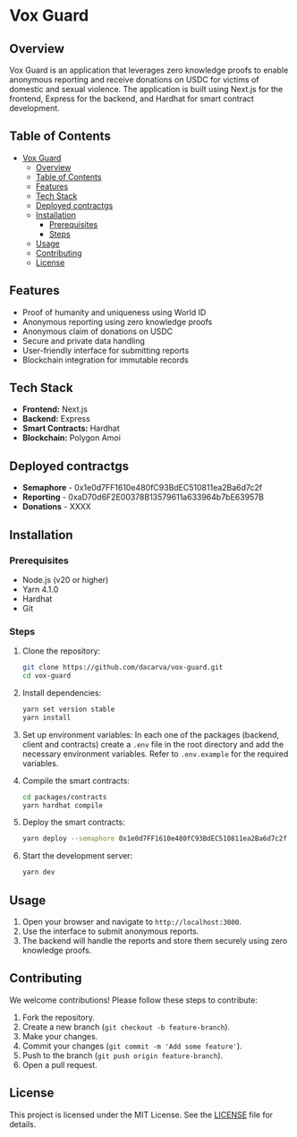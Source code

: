 # Vox Guard

## Overview
Vox Guard is an application that leverages zero knowledge proofs to enable anonymous reporting and receive donations on USDC for victims of domestic and sexual violence. The application is built using Next.js for the frontend, Express for the backend, and Hardhat for smart contract development.

## Table of Contents
- [Vox Guard](#vox-guard)
  - [Overview](#overview)
  - [Table of Contents](#table-of-contents)
  - [Features](#features)
  - [Tech Stack](#tech-stack)
  - [Deployed contractgs](#deployed-contractgs)
  - [Installation](#installation)
    - [Prerequisites](#prerequisites)
    - [Steps](#steps)
  - [Usage](#usage)
  - [Contributing](#contributing)
  - [License](#license)

## Features
- Proof of humanity and uniqueness using World ID
- Anonymous reporting using zero knowledge proofs
- Anonymous claim of donations on USDC
- Secure and private data handling
- User-friendly interface for submitting reports
- Blockchain integration for immutable records

## Tech Stack
- **Frontend:** Next.js
- **Backend:** Express
- **Smart Contracts:** Hardhat
- **Blockchain:** Polygon Amoi

## Deployed contractgs
- **Semaphore** - 0x1e0d7FF1610e480fC93BdEC510811ea2Ba6d7c2f
- **Reporting** - 0xaD70d6F2E00378B13579611a633964b7bE63957B
- **Donations** - XXXX

## Installation

### Prerequisites
- Node.js (v20 or higher)
- Yarn 4.1.0
- Hardhat
- Git

### Steps
1. Clone the repository:
    ```sh
    git clone https://github.com/dacarva/vox-guard.git
    cd vox-guard
    ```

2. Install dependencies:
    ```sh
    yarn set version stable
    yarn install
    ```

3. Set up environment variables:
    In each one of the packages (backend, client and contracts)    create a `.env` file in the root directory and add the necessary environment variables. Refer to `.env.example` for the required variables.

4. Compile the smart contracts:
    ```sh
    cd packages/contracts
    yarn hardhat compile
    ```

5. Deploy the smart contracts:
    ```sh
    yarn deploy --semaphore 0x1e0d7FF1610e480fC93BdEC510811ea2Ba6d7c2f --network matic-amoy
    ```

6. Start the development server:
    ```sh
    yarn dev
    ```

## Usage
1. Open your browser and navigate to `http://localhost:3000`.
2. Use the interface to submit anonymous reports.
3. The backend will handle the reports and store them securely using zero knowledge proofs.

## Contributing
We welcome contributions! Please follow these steps to contribute:
1. Fork the repository.
2. Create a new branch (`git checkout -b feature-branch`).
3. Make your changes.
4. Commit your changes (`git commit -m 'Add some feature'`).
5. Push to the branch (`git push origin feature-branch`).
6. Open a pull request.

## License
This project is licensed under the MIT License. See the [LICENSE](LICENSE) file for details.